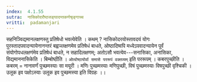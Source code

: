 ```yaml
---
index:  4.1.55
sutra:  नासिकोदरौष्ठजङ्घादन्तकर्णश्रृङ्गाच्च
vritti:  padamanjari
---
```


सहनिञ्विद्यमानलक्षणस्तु प्रतिषेधो भवत्येवेति । कथम् ? नासिकोदरयोस्तावदयं योगः पुरस्तादपवादन्यायेनानन्तरं बह्वज्लक्षणमेव प्रतिषेधं बाधते, ओष्ठादिष्वपि मध्येऽपवादन्यायेन पूर्वं संयोगोपधलक्षणंमेव प्रतिषेधं बाधते, न सहादिलक्षणम्; अतोऽसौ भवत्येव---सनासिका, अनासिका, विद्यमाननासिकेति । बिम्बोष्ठीति । `ओत्वोष्ठायोर्वा समासे पररूपं वक्तव्यम्` इति पररूपम् ।
कबरपुच्छीति । कबरम् = नानावर्णं पुच्छमस्याः सा मयूरी । मणिः पुच्छमस्याः मणिपुच्छी, विषं पुच्छमस्याः विषपुच्छी वृश्चिकी । उलूक इव पक्षोऽस्याः उलूक इव पुच्छमस्या इति विग्रहः ।।
